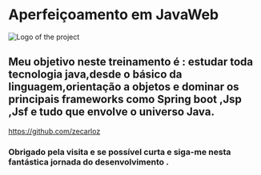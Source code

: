 # Aperfeiçoamento em JavaWeb
![Logo of the project](https://icon-library.com/images/java-icon-image/java-icon-image-12.jpg)

## Meu objetivo neste treinamento é : estudar toda tecnologia java,desde o básico da linguagem,orientação a objetos e dominar os principais frameworks como Spring boot ,Jsp ,Jsf e tudo que envolve o universo Java.
https://github.com/zecarloz
### Obrigado pela visita e se possível curta e siga-me nesta fantástica jornada do desenvolvimento .

